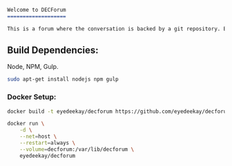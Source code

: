 

```md
Welcome to DECForum
===================

This is a forum where the conversation is backed by a git repository. Each message is a separate commit which is referenced by it’s hash. You can use markdown to write posts, and they will be rendered back to you as HTML. There is no login, posters are identified by the base32 address of the client which they use to connect to the server.
```

Build Dependencies:
-------------------

Node, NPM, Gulp.

```sh
sudo apt-get install nodejs npm gulp
```

### Docker Setup:

```sh
docker build -t eyedeekay/decforum https://github.com/eyedeekay/decforum.git
```

```sh
docker run \
    -d \
    --net=host \
    --restart=always \
    --volume=decforum:/var/lib/decforum \
    eyedeekay/decforum
```
